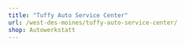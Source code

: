 ```yaml
---
title: "Tuffy Auto Service Center"
url: /west-des-moines/tuffy-auto-service-center/
shop: Autowerkstatt
---
```

